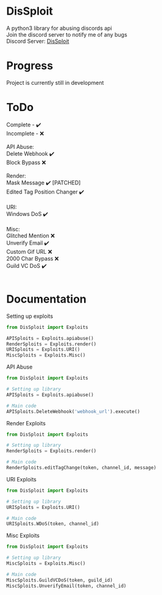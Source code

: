 # DisSploit
A python3 library for abusing discords api<br>
Join the discord server to notify me of any bugs <br>
Discord Server: <a href="https://discord.gg/ZcNcJQvgB3">DisSploit</a>
# Progress
Project is currently still in development
# ToDo
Complete   - ✔️<br>
Incomplete - ❌<br>
<br>
API Abuse:<br>
  Delete Webhook ✔️<br>
  Block Bypass ❌<br>
<br>
Render:<br>
  Mask Message ✔️ [PATCHED]<br>
  Edited Tag Position Changer ✔️<br>
<br>
URI:<br>
  Windows DoS ✔️<br>
<br>
Misc:<br>
  Glitched Mention ❌<br>
  Unverify Email ✔️<br>
  Custom Gif URL ❌<br>
  2000 Char Bypass ❌<br>
  Guild VC DoS ✔️<br>
<br>
# Documentation

Setting up exploits
```python
from DisSploit import Exploits

APISploits = Exploits.apiabuse()
RenderSploits = Exploits.render()
URISploits = Exploits.URI()
MiscSploits = Exploits.Misc()


```

API Abuse
```python
from DisSploit import Exploits

# Setting up library
APISploits = Exploits.apiabuse()

# Main code
APISploits.DeleteWebhook('webhook_url').execute()
```
Render Exploits
```python
from DisSploit import Exploits

# Setting up library
RenderSploits = Exploits.render()

# Main code
RenderSploits.editTagChange(token, channel_id, message)
```
URI Exploits
```python
from DisSploit import Exploits

# Setting up library
URISploits = Exploits.URI()

# Main code
URISploits.WDoS(token, channel_id)
```
Misc Exploits
```python
from DisSploit import Exploits

# Setting up library
MiscSploits = Exploits.Misc()

# Main code
MiscSploits.GuildVCDoS(token, guild_id)
MiscSploits.UnverifyEmail(token, channel_id)
```
